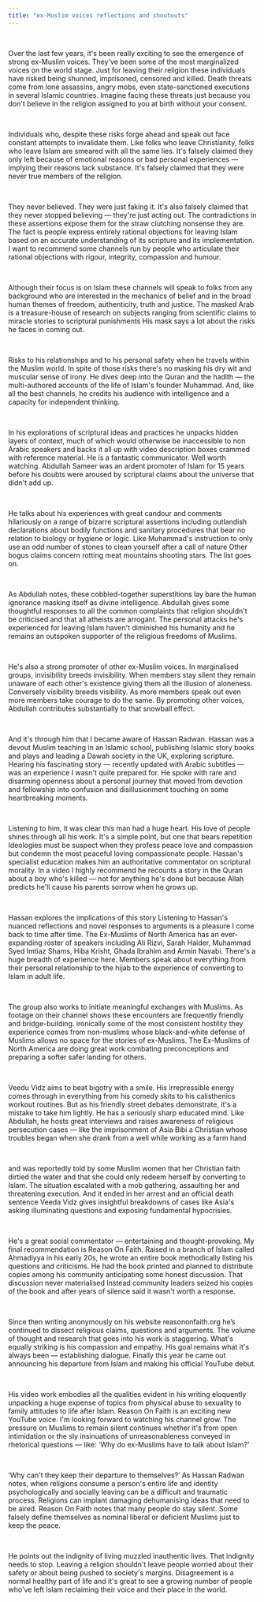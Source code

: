 ```yaml
---
title: "ex-Muslim voices reflections and shoutouts"
---
```

<br>

<div>
<p>
Over the last few years, it's been really exciting to see the emergence of strong ex-Muslim voices. They've been some of the most marginalized voices on the world stage. Just for leaving their religion these individuals have risked being shunned, imprisoned, censored and killed. Death threats come from lone assassins, angry mobs, even state-sanctioned executions in several Islamic countries. Imagine facing these threats just because you don't believe in the religion assigned to you at birth without your consent. 
</p>
</div>
<br>

<div>
<p>
Individuals who, despite these risks forge ahead and speak out face constant attempts to invalidate them. Like folks who leave Christianity, folks who leave Islam are smeared with all the same lies. It's falsely claimed they only left because of emotional reasons or bad personal experiences — implying their reasons lack substance. It's falsely claimed that they were never true members of the religion. 
</p>
</div>
<br>

<div>
<p>
They never believed. They were just faking it. It's also falsely claimed that they never stopped believing — they're just acting out. The contradictions in these assertions expose them for the straw clutching nonsense they are. The fact is people express entirely rational objections for leaving Islam based on an accurate understanding of its scripture and its implementation. I want to recommend some channels run by people who articulate their rational objections with rigour, integrity, compassion and humour. 
</p>
</div>
<br>

<div>
<p>
Although their focus is on Islam these channels will speak to folks from any background who are interested in the mechanics of belief and in the broad human themes of freedom, authenticity, truth and justice. The masked Arab is a treasure-house of research on subjects ranging from scientific claims to miracle stories to scriptural punishments His mask says a lot about the risks he faces in coming out. 
</p>
</div>
<br>

<div>
<p>
Risks to his relationships and to his personal safety when he travels within the Muslim world. In spite of those risks there's no masking his dry wit and muscular sense of irony. He dives deep into the Quran and the hadith — the multi-authored accounts of the life of Islam's founder Muhammad. And, like all the best channels, he credits his audience with intelligence and a capacity for independent thinking. 
</p>
</div>
<br>

<div>
<p>
In his explorations of scriptural ideas and practices he unpacks hidden layers of context, much of which would otherwise be inaccessible to non Arabic speakers and backs it all up with video description boxes crammed with reference material. He is a fantastic communicator. Well worth watching. Abdullah Sameer was an ardent promoter of Islam for 15 years before his doubts were aroused by scriptural claims about the universe that didn't add up. 
</p>
</div>
<br>

<div>
<p>
He talks about his experiences with great candour and comments hilariously on a range of bizarre scriptural assertions including outlandish declarations about bodily functions and sanitary procedures that bear no relation to biology or hygiene or logic. Like Muhammad's instruction to only use an odd number of stones to clean yourself after a call of nature Other bogus claims concern rotting meat mountains shooting stars. The list goes on. 
</p>
</div>
<br>

<div>
<p>
As Abdullah notes, these cobbled-together superstitions lay bare the human ignorance masking itself as divine intelligence. Abdullah gives some thoughtful responses to all the common complaints that religion shouldn't be criticised and that all atheists are arrogant. The personal attacks he's experienced for leaving Islam haven't diminished his humanity and he remains an outspoken supporter of the religious freedoms of Muslims. 
</p>
</div>
<br>

<div>
<p>
He's also a strong promoter of other ex-Muslim voices. In marginalised groups, invisibility breeds invisibility. When members stay silent they remain unaware of each other's existence giving them all the illusion of aloneness. Conversely visibility breeds visibility. As more members speak out even more members take courage to do the same. By promoting other voices, Abdullah contributes substantially to that snowball effect. 
</p>
</div>
<br>

<div>
<p>
And it's through him that I became aware of Hassan Radwan. Hassan was a devout Muslim teaching in an Islamic school, publishing Islamic story books and plays and leading a Dawah society in the UK, exploring scripture. Hearing his fascinating story — recently updated with Arabic subtitles — was an experience I wasn't quite prepared for. He spoke with rare and disarming openness about a personal journey that moved from devotion and fellowship into confusion and disillusionment touching on some heartbreaking moments. 
</p>
</div>
<br>

<div>
<p>
Listening to him, it was clear this man had a huge heart. His love of people shines through all his work. It's a simple point, but one that bears repetition Ideologies must be suspect when they profess peace love and compassion but condemn the most peaceful loving compassionate people. Hassan's specialist education makes him an authoritative commentator on scriptural morality. In a video I highly recommend he recounts a story in the Quran about a boy who's killed — not for anything he's done but because Allah predicts he'll cause his parents sorrow when he grows up. 
</p>
</div>
<br>

<div>
<p>
Hassan explores the implications of this story Listening to Hassan's nuanced reflections and novel responses to arguments is a pleasure I come back to time after time. The Ex-Muslims of North America has an ever-expanding roster of speakers including Ali Rizvi, Sarah Haider, Muhammad Syed Imtiaz Shams, Hiba Krisht, Ghada Ibrahim and Armin Navabi. There's a huge breadth of experience here. Members speak about everything from their personal relationship to the hijab to the experience of converting to Islam in adult life. 
</p>
</div>
<br>

<div>
<p>
The group also works to initiate meaningful exchanges with Muslims. As footage on their channel shows these encounters are frequently friendly and bridge-building. ironically some of the most consistent hostility they experience comes from non-muslims whose black-and-white defense of Muslims allows no space for the stories of ex-Muslims. The Ex-Muslims of North America are doing great work combating preconceptions and preparing a softer safer landing for others. 
</p>
</div>
<br>

<div>
<p>
Veedu Vidz aims to beat bigotry with a smile. His irrepressible energy comes through in everything from his comedy skits to his calisthenics workout routines. But as his friendly street debates demonstrate, it's a mistake to take him lightly. He has a seriously sharp educated mind. Like Abdullah, he hosts great interviews and raises awareness of religious persecution cases — like the imprisonment of Asia Bibi a Christian whose troubles began when she drank from a well while working as a farm hand 
</p>
</div>
<br>

<div>
<p>
and was reportedly told by some Muslim women that her Christian faith dirtied the water and that she could only redeem herself by converting to Islam. The situation escalated with a mob gathering, assaulting her and threatening execution. And it ended in her arrest and an official death sentence Veeda Vidz gives insightful breakdowns of cases like Asia's asking illuminating questions and exposing fundamental hypocrisies. 
</p>
</div>
<br>

<div>
<p>
He's a great social commentator — entertaining and thought-provoking. My final recommendation is Reason On Faith. Raised in a branch of Islam called Ahmadiyya in his early 20s, he wrote an entire book methodically listing his questions and criticisms. He had the book printed and planned to distribute copies among his community anticipating some honest discussion. That discussion never materialised Instead community leaders seized his copies of the book and after years of silence said it wasn't worth a response. 
</p>
</div>
<br>

<div>
<p>
Since then writing anonymously on his website reasononfaith.org he’s continued to dissect religious claims, questions and arguments. The volume of thought and research that goes into his work is staggering. What's equally striking is his compassion and empathy. His goal remains what it's always been — establishing dialogue. Finally this year he came out announcing his departure from Islam and making his official YouTube debut. 
</p>
</div>
<br>

<div>
<p>
His video work embodies all the qualities evident in his writing eloquently unpacking a huge expense of topics from physical abuse to sexuality to family attitudes to life after Islam. Reason On Faith is an exciting new YouTube voice. I'm looking forward to watching his channel grow. The pressure on Muslims to remain silent continues whether it's from open intimidation or the sly insinuations of unreasonableness conveyed in rhetorical questions — like: ‘Why do ex-Muslims have to talk about Islam?’ 
</p>
</div>
<br>

<div>
<p>
‘Why can't they keep their departure to themselves?’ As Hassan Radwan notes, when religions consume a person's entire life and identity psychologically and socially leaving can be a difficult and traumatic process. Religions can implant damaging dehumanising ideas that need to be aired. Reason On Faith notes that many people do stay silent. Some falsely define themselves as nominal liberal or deficient Muslims just to keep the peace. 
</p>
</div>
<br>

<div>
<p>
He points out the indignity of living muzzled inauthentic lives. That indignity needs to stop. Leaving a religion shouldn't leave people worried about their safety or about being pushed to society's margins. Disagreement is a normal healthy part of life and it's great to see a growing number of people who've left Islam reclaiming their voice and their place in the world. 
</p>
</div>
<br>
